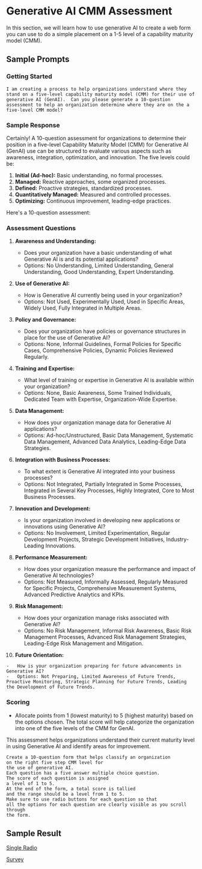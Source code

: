 # Generative AI CMM Assessment

In this section, we will learn how to use generative AI to create a web form you can use to do a simple placement on a 1-5 level of a capability maturity model (CMM).

## Sample Prompts

### Getting Started

```linenums="0"
I am creating a process to help organizations understand where they stand on a five-level capability maturity model (CMM) for their use of generative AI (GenAI).  Can you please generate a 10-question assessment to help an organization determine where they are on the a five-level CMM model?
```

### Sample Response

Certainly! A 10-question assessment for organizations to determine their position in a five-level Capability Maturity Model (CMM) for Generative AI (GenAI) use can be structured to evaluate various aspects such as awareness, integration, optimization, and innovation. The five levels could be:

1.  **Initial (Ad-hoc):** Basic understanding, no formal processes.
2.  **Managed:** Reactive approaches, some organized processes.
3.  **Defined:** Proactive strategies, standardized processes.
4.  **Quantitatively Managed:** Measured and controlled processes.
5.  **Optimizing:** Continuous improvement, leading-edge practices.

Here's a 10-question assessment:

### Assessment Questions

1.  **Awareness and Understanding:**

    -   Does your organization have a basic understanding of what Generative AI is and its potential applications?
    -   Options: No Understanding, Limited Understanding, General Understanding, Good Understanding, Expert Understanding.
2.  **Use of Generative AI:**

    -   How is Generative AI currently being used in your organization?
    -   Options: Not Used, Experimentally Used, Used in Specific Areas, Widely Used, Fully Integrated in Multiple Areas.
3.  **Policy and Governance:**

    -   Does your organization have policies or governance structures in place for the use of Generative AI?
    -   Options: None, Informal Guidelines, Formal Policies for Specific Cases, Comprehensive Policies, Dynamic Policies Reviewed Regularly.
4.  **Training and Expertise:**

    -   What level of training or expertise in Generative AI is available within your organization?
    -   Options: None, Basic Awareness, Some Trained Individuals, Dedicated Team with Expertise, Organization-Wide Expertise.
5.  **Data Management:**

    -   How does your organization manage data for Generative AI applications?
    -   Options: Ad-hoc/Unstructured, Basic Data Management, Systematic Data Management, Advanced Data Analytics, Leading-Edge Data Strategies.
6.  **Integration with Business Processes:**

    -   To what extent is Generative AI integrated into your business processes?
    -   Options: Not Integrated, Partially Integrated in Some Processes, Integrated in Several Key Processes, Highly Integrated, Core to Most Business Processes.
7.  **Innovation and Development:**

    -   Is your organization involved in developing new applications or innovations using Generative AI?
    -   Options: No Involvement, Limited Experimentation, Regular Development Projects, Strategic Development Initiatives, Industry-Leading Innovations.
8.  **Performance Measurement:**

    -   How does your organization measure the performance and impact of Generative AI technologies?
    -   Options: Not Measured, Informally Assessed, Regularly Measured for Specific Projects, Comprehensive Measurement Systems, Advanced Predictive Analytics and KPIs.
9.  **Risk Management:**

    -   How does your organization manage risks associated with Generative AI?
    -   Options: No Risk Management, Informal Risk Awareness, Basic Risk Management Processes, Advanced Risk Management Strategies, Leading-Edge Risk Management and Mitigation.
10.  **Future Orientation:**

    -   How is your organization preparing for future advancements in Generative AI?
    -   Options: Not Preparing, Limited Awareness of Future Trends, Proactive Monitoring, Strategic Planning for Future Trends, Leading the Development of Future Trends.

### Scoring

-   Allocate points from 1 (lowest maturity) to 5 (highest maturity) based on the options chosen. The total score will help categorize the organization into one of the five levels of the CMM for GenAI.

This assessment helps organizations understand their current maturity level in using Generative AI and identify areas for improvement.

```linenums="0"
Create a 10-question form that helps classify an organization
on the right five step CMM level for
the use of generative AI.
Each question has a five answer multiple choice question. 
The score of each question is assigned
a level of 1 to 5.
At the end of the form, a total score is tallied
and the range should be a level from 1 to 5.
Make sure to use radio buttons for each question so that
all the options for each question are clearly visible as you scroll through
the form.
```

## Sample Result

[Single Radio](form-radio.html)

[Survey](genai-cmm-survey.html)